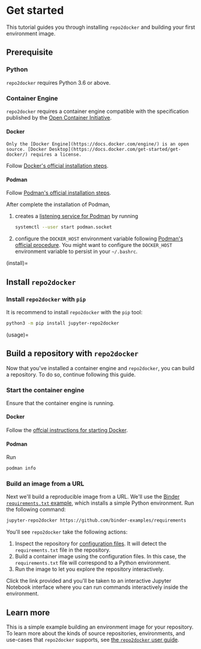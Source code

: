 # Get started

This tutorial guides you through installing `repo2docker` and building your first environment image.

## Prerequisite

### Python

`repo2docker` requires Python 3.6 or above.

### Container Engine

`repo2docker` requires a container engine compatible with the specification published by the [Open Container Initiative](https://opencontainers.org/).

#### Docker

```{important}
Only the [Docker Engine](https://docs.docker.com/engine/) is an open source. [Docker Desktop](https://docs.docker.com/get-started/get-docker/) requires a license.
```

Follow [Docker's official installation steps](https://docs.docker.com/get-started/get-docker/).

#### Podman

Follow [Podman's official installation steps](https://podman.io/docs/installation).

After complete the installation of Podman,

1. creates a [listening service for Podman](https://docs.podman.io/en/latest/markdown/podman-system-service.1.html) by running

   ```bash
   systemctl --user start podman.socket
   ```

1. configure the `DOCKER_HOST` environment variable following [Podman's official procedure](https://podman-desktop.io/docs/migrating-from-docker/using-the-docker_host-environment-variable#procedure). You might want to configure the `DOCKER_HOST` environment variable to persist in your `~/.bashrc`.

(install)=

## Install `repo2docker`

### Install `repo2docker` with `pip`

It is recommend to install `repo2docker` with the `pip` tool:

```bash
python3 -m pip install jupyter-repo2docker
```

(usage)=

## Build a repository with `repo2docker`

Now that you've installed a container engine and `repo2docker`, you can build a repository.
To do so, continue following this guide.

### Start the container engine

Ensure that the container engine is running.

#### Docker

Follow the [offcial instructions for starting Docker](https://docs.docker.com/engine/daemon/start/).

#### Podman

Run

```bash
podman info
```

### Build an image from a URL

Next we'll build a reproducible image from a URL. We'll use the [Binder `requirements.txt` example](https://github.com/binder-examples/requirements), which installs a simple Python environment. Run the following command:

```bash
jupyter-repo2docker https://github.com/binder-examples/requirements
```

You'll see `repo2docker` take the following actions:

1. Inspect the repository for [configuration files](#config-files). It will detect the `requirements.txt` file in the repository.
2. Build a container image using the configuration files. In this case, the `requirements.txt` file will correspond to a Python environment.
3. Run the image to let you explore the repository interactively.

Click the link provided and you'll be taken to an interactive Jupyter Notebook interface where you can run commands interactively inside the environment.

## Learn more

This is a simple example building an environment image for your repository.
To learn more about the kinds of source repositories, environments, and use-cases that `repo2docker` supports, see [the `repo2docker` user guide](./use/index.md).
